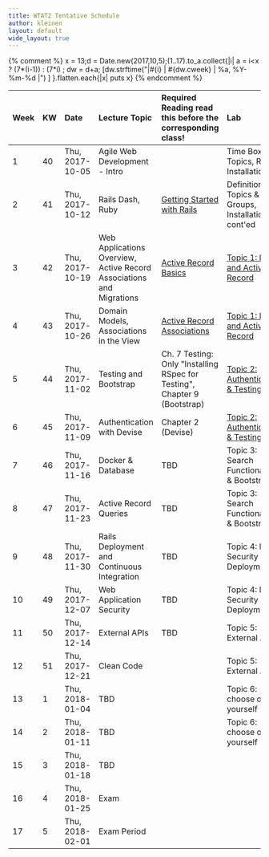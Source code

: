 ```yaml
---
title: WTAT2 Tentative Schedule
author: kleinen
layout: default
wide_layout: true
---
```



{% comment %}
x = 13;d = Date.new(2017,10,5);(1..17).to_a.collect{|i|  a = i<x ? (7*(i-1)) : (7*i) ; dw = d+a; [dw.strftime("|#{i} | #{dw.cweek} | %a, %Y-%m-%d |") ] }.flatten.each{|x| puts x}
{% endcomment %}




| Week | KW | Date            | Lecture Topic                                                        | Required Reading <span class="attention">read this before the corresponding class!</span> | Lab                                                               |
|:-----|:---|:----------------|:---------------------------------------------------------------------|:------------------------------------------------------------------------------------------|:------------------------------------------------------------------|
| 1    | 40 | Thu, 2017-10-05 | Agile Web Development - Intro                                        |                                                                                           | Time Box, Topics, Rails Installation                              |
| 2    | 41 | Thu, 2017-10-12 | Rails Dash, Ruby                                                     | [Getting Started with Rails](http://guides.rubyonrails.org/getting_started.html)          | Definition of Topics & Groups, Installation cont'ed               |
| 3    | 42 | Thu, 2017-10-19 | Web Applications Overview, Active Record Associations and Migrations | [Active Record Basics](http://guides.rubyonrails.org/active_record_basics.html)           | [Topic 1: Rails and Active Record](../topics/a1-activerecord/)    |
| 4    | 43 | Thu, 2017-10-26 | Domain Models, Associations in the View                              | [Active Record Associations](http://guides.rubyonrails.org/association_basics.html)       | [Topic 1: Rails and Active Record](../topics/a1-activerecord/)    |
| 5    | 44 | Thu, 2017-11-02 | Testing and Bootstrap                                                | Ch. 7 Testing: Only "Installing RSpec for Testing",  Chapter 9 (Bootstrap)                | [Topic 2: Authentication & Testing](../topics/a2-authentication/) |
| 6    | 45 | Thu, 2017-11-09 | Authentication with Devise                                           | Chapter 2 (Devise)                                                                        | [Topic 2: Authentication & Testing](../topics/a2-authentication/) |
| 7    | 46 | Thu, 2017-11-16 | Docker & Database                                                    | TBD                                                                                       | Topic 3: Search Functionality & Bootstrap                         |
| 8    | 47 | Thu, 2017-11-23 | Active Record Queries                                                | TBD                                                                                       | Topic 3: Search Functionality & Bootstrap                         |
| 9    | 48 | Thu, 2017-11-30 | Rails Deployment and Continuous Integration                          | TBD                                                                                       | Topic 4: Rails Security & Deployment                              |
| 10   | 49 | Thu, 2017-12-07 | Web Application Security                                             | TBD                                                                                       | Topic 4: Rails Security & Deployment                              |
| 11   | 50 | Thu, 2017-12-14 | External APIs                                                        | TBD                                                                                       | Topic 5: External APIs                                            |
| 12   | 51 | Thu, 2017-12-21 | Clean Code                                                           |                                                                                           | Topic 5: External APIs                                            |
| 13   | 1  | Thu, 2018-01-04 | TBD                                                                  |                                                                                           | Topic 6: choose one yourself                                      |
| 14   | 2  | Thu, 2018-01-11 | TBD                                                                  |                                                                                           | Topic 6: choose one yourself                                      |
| 15   | 3  | Thu, 2018-01-18 | TBD                                                                  |                                                                                           |                                                                   |
| 16   | 4  | Thu, 2018-01-25 | Exam                                                                 |                                                                                           |                                                                   |
| 17   | 5  | Thu, 2018-02-01 | Exam Period                                                          |                                                                                           |                                                                   |
